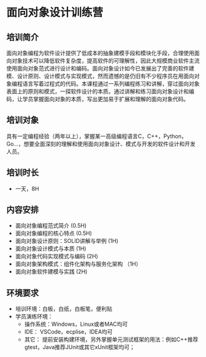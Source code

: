# 面向对象设计训练营

## 培训简介

面向对象编程为软件设计提供了低成本的抽象建模手段和模块化手段，合理使用面向对象技术可以降低软件复杂度，提高软件的可理解性，因此大规模商业软件主流使用面向对象范式进行设计和编码。面向对象设计如今已发展出了完善的软件建模、设计原则、设计模式与实现模式，然而遗憾的是仍旧有不少程序员在用面向对象编程语言写着过程式的代码。本课程通过一系列编程练习和讲解，穿过面向对象表面上的原则和模式，一探软件设计的本质。通过讲解和练习面向对象设计和编码，让学员掌握面向对象的本质，写出更加易于扩展和理解的面向对象代码。

## 培训对象

具有一定编程经验（两年以上），掌握某一高级编程语言C，C++，Python，Go...，想要全面深刻的理解和使用面向对象设计、模式与开发的软件设计和开发人员。

## 培训时长

- 一天，8H

## 内容安排

- 面向对象编程范式简介 (0.5H)
- 面向对象编程的核心特点 (0.5H)
- 面向对象设计原则：SOLID讲解与举例 (1H)
- 面向对象设计模式与本质 (1H)
- 面向对象代码实现模式与编码 (2H)
- 面向对象架构模式：组件化架构与服务化架构 （1H）
- 面向对象软件建模与实践 (2H)

## 环境要求

- 培训环境：白板，白纸，白板笔，便利贴
- 学员演练环境：
  - 操作系统：Windows，Linux或者MAC均可
  - IDE： VSCode，ecplise，IDEA均可
  - 其它： 提前安装构建环境，另外掌握单元测试框架的用法：例如C++推荐gtest，Java推荐JUnit或其它xUnit框架均可；
